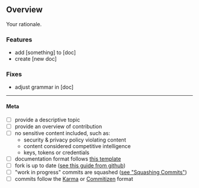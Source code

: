## Overview

Your rationale.

### Features

- add [something] to [doc]
- create [new doc]

### Fixes

- adjust grammar in [doc]

---

#### Meta

- [ ] provide a descriptive topic
- [ ] provide an overview of contribution
- [ ] no sensitive content included, such as:
  - security & privacy policy violating content
  - content considered competitive intelligence
  - keys, tokens or credentials
- [ ] documentation format follows [this template][template]
- [ ] fork is up to date ([see this guide from github](https://help.github.com/articles/syncing-a-fork/))
- [ ] "work in progress" commits are squashed ([see "Squashing Commits"](https://git-scm.com/book/id/v2/Git-Tools-Rewriting-History))
- [ ] commits follow the [Karma][karma-format] or [Commitizen](https://www.npmjs.com/package/commitizen) format

[template]: ../.template.md
[karma-format]: https://karma-runner.github.io/1.0/dev/git-commit-msg.html
